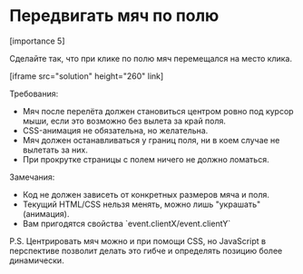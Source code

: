 # Передвигать мяч по полю

[importance 5]

Сделайте так, что при клике по полю мяч перемещался на место клика.

[iframe src="solution" height="260" link]

Требования:
<ul>
<li>Мяч после перелёта должен становиться центром ровно под курсор мыши, если это возможно без вылета за край поля.</li>
<li>CSS-анимация не обязательна, но желательна.</li>
<li>Мяч должен останавливаться у границ поля, ни в коем случае не вылетать за них.</li>
<li>При прокрутке страницы с полем ничего не должно ломаться.</li>
</ul>

Замечания:
<ul>
<li>Код не должен зависеть от конкретных размеров мяча и поля.</li>
<li>Текущий HTML/CSS нельзя менять, можно лишь "украшать" (анимация).</li>
<li>Вам пригодятся свойства `event.clientX/event.clientY`</li>
</ul>



P.S. Центрировать мяч можно и при помощи CSS, но JavaScript в перспективе позволит делать это гибче и определять позицию более динамически.